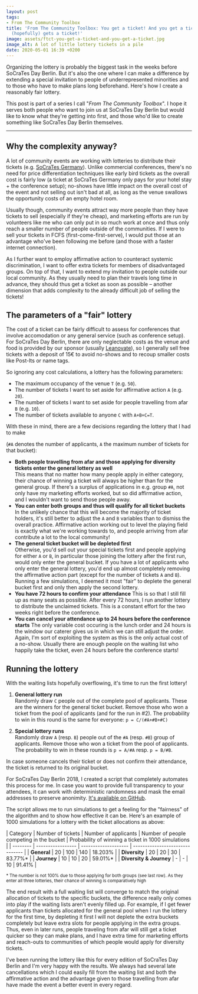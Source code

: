 ```yaml
---
layout: post
tags:
- From The Community Toolbox
title: 'From The Community Toolbox: You get a ticket! And you get a ticket! Everyone
  (hopefully) gets a ticket!'
image: assets/ftct-you-get-a-ticket-and-you-get-a-ticket.jpg
image_alt: A lot of little lottery tickets in a pile
date: 2020-05-01 16:39 +0200
---
```

Organizing the lottery is probably the biggest task in the weeks before SoCraTes Day Berlin. But it's also the one where I can make a difference by extending a special invitation to people of underrepresented minorities and to those who have to make plans long beforehand. Here's how I create a reasonably fair lottery.

This post is part of a series I call "*From The Community Toolbox*". I hope it serves both people who want to join us at SoCraTes Day Berlin but would like to know what they're getting into first, and those who'd like to create something like SoCraTes Day Berlin themselves.

<hr/>

## Why the complexity anyway?

A lot of community events are working with lotteries to distribute their tickets (e.g. [SoCraTes Germany](https://socrates-conference.de/home)). Unlike commercial conferences, there's no need for price differentiation techniques like early bird tickets as the overall cost is fairly low (a ticket at SoCraTes Germany only pays for your hotel stay + the conference setup); no-shows have little impact on the overall cost of the event and not selling out isn't bad at all, as long as the venue swallows the opportunity costs of an empty hotel room.

Usually though, community events attract way more people than they have tickets to sell (especially if they're cheap), and marketing efforts are run by volunteers like me who can only put in so much work at once and thus only reach a smaller number of people outside of the communities. If I were to sell your tickets in FCFS (first-come-first-serve), I would put those at an advantage who've been following me before (and those with a faster internet connection). 

As I further want to employ affirmative action to counteract systemic discrimination, I want to offer extra tickets for members of disadvantaged groups. On top of that, I want to extend my invitation to people outside our local community. As they usually need to plan their travels long time in advance, they should thus get a ticket as soon as possible – another dimension that adds complexity to the already difficult job of selling the tickets!

## The parameters of a "fair" lottery

The cost of a ticket can be fairly difficult to assess for conferences that involve accomodation or any general service (such as conference setup). For SoCraTes Day Berlin, there are only neglectable costs as the venue and food is provided by our sponsor (usually [Leanovate](https://www.leanovate.de/)), so I generally sell free tickets with a deposit of 15€ to avoid no-shows and to recoup smaller costs like Post-Its or name tags.

So ignoring any cost calculations, a lottery has the following parameters:

- The maximum occupancy of the venue `T` (e.g. `50`).
- The number of tickets I want to set aside for affirmative action `A` (e.g. `20`).
- The number of tickets I want to set aside for people travelling from afar `B` (e.g. `10`).
- The number of tickets available to anyone `C` with `A+B+C=T`.

With these in mind, there are a few decisions regarding the lottery that I had to make 

(`#A` denotes the number of applicants, `A` the maximum number of tickets for that bucket):

- **Both people travelling from afar and those applying for diversity tickets enter the general lottery as well**  
This means that no matter how many people apply in either category, their chance of winning a ticket will always be higher than for the general group. If there's a surplus of applications in e.g. group `#A`, not only have my marketing efforts worked, but so did affirmative action, and I wouldn't want to send those people away.
- **You can enter both groups and thus will qualify for all ticket buckets**  
In the unlikely chance that this will become the majority of ticket holders, it's still better to adjust the `A` and `B` variables than to dismiss the overall practice. Affirmative action working out to level the playing field is exactly what we're working towards to, and people arriving from afar contribute a lot to the local community!
- **The general ticket bucket will be depleted first**  
Otherwise, you'd sell out your special tickets first and people applying for either `A` or `B`, in particular those joining the lottery after the first run, would only enter the general bucket. If you have a lot of applicants who only enter the general lottery, you'd end up almost completely removing the affirmative action part (except for the number of tickets `A` and `B`). Running a few simulations, I deemed it most "fair" to deplete the general bucket first and only then apply the second lottery.
- **You have 72 hours to confirm your attendance**
This is so that I still fill up as many seats as possible. After every 72 hours, I run another lottery to distribute the unclaimed tickets. This is a constant effort for the two weeks right before the conference.
- **You can cancel your attendance up to 24 hours before the conference starts**
The only variable cost occuring is the lunch order and 24 hours is the window our caterer gives us in which we can still adjust the order. Again, I'm sort of exploiting the system as this is the only actual cost of a no-show. Usually there are enough people on the waiting list who happily take the ticket, even 24 hours before the conference starts!

## Running the lottery

With the waiting lists hopefully overflowing, it's time to run the first lottery!

1. **General lottery run**  
Randomly draw `C` people out of the complete pool of applicants. These are the winners for the general ticket bucket. Remove those who won a ticket from the pool of applicants (and for the run in #2). The probability to win in this round is the same for everyone: `p = C/(#A+#B+#C)`

2. **Special lottery runs**  
Randomly draw `A` (resp. `B`) people out of the `#A` (resp. `#B`) group of applicants. Remove those who won a ticket from the pool of applicants. The probability to win in these rounds is `p = A/#A` resp. `p = B/#B`.

In case someone cancels their ticket or does not confirm their attendance, the ticket is returned to its original bucket. 

For SoCraTes Day Berlin 2018, I created a script that completely automates this process for me. In case you want to provide full transparency to your attendees, it can work with deterministic randomness and mask the email addresses to preserve anonimity. [It's available on GitHub](https://github.com/rradczewski/socratesdayberlin2018_lottery).

The script allows me to run simulations to get a feeling for the "fairness" of the algorithm and to show how effective it can be. Here's an example of 1000 simulations for a lottery with the ticket allocations as above:

| Category | Number of tickets | Number of applicants | Number of people competing in the bucket | Probability of winning a ticket in 1000 simulations | 
| -------- | ----------------- | -------------------- | ------------------------------- |
| **General** | 20 | 100 | 140 | 18.203% |
| **Diversity** | 20 | 20 | 30 | 83.77%* |
| **Journey** | 10 | 10 | 20 |  59.01%* |
| **Diversity & Journey** | - | - | 10 | 91.41% |

<small>\* The number is not 100% due to those applying for both groups (see last row). As they enter all three lotteries, their chance of winning is comparatively high</small>

The end result with a full waiting list will converge to match the original allocation of tickets to the specific buckets, the difference really only comes into play if the waiting lists aren't evenly filled up. For example, if I get fewer applicants than tickets allocated for the general pool when I run the lottery for the first time, by depleting it first I will not deplete the extra buckets completely but leave extra slots for people applying in the extra groups. Thus, even in later runs, people traveling from afar will still get a ticket quicker so they can make plans, and I have extra time for marketing efforts and reach-outs to communities of which people would apply for diversity tickets.

I've been running the lottery like this for every edition of SoCraTes Day Berlin and I'm very happy with the results. We always had several late cancellations which I could easily fill from the waiting list and both the affirmative action and the advantage given to those travelling from afar have made the event a better event in every regard.